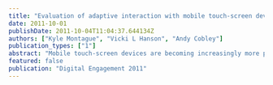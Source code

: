 ```yaml
---
title: "Evaluation of adaptive interaction with mobile touch-screen devices"
date: 2011-10-01
publishDate: 2011-10-04T11:04:37.644134Z
authors: ["Kyle Montague", "Vicki L Hanson", "Andy Cobley"]
publication_types: ["1"]
abstract: "Mobile touch-screen devices are becoming increasingly more popular across a diverse range of users. Whilst these smart phone devices offer users access to a wealth of information and utilities via their downloadable apps, there are still a large proportion of users who are unable to fully interact with the technology due to additional interaction needs. In this paper we present an evaluation on the use of shared user modeling (SUM) and adaptive interfaces to improve the accessibility of mobile touchscreen technologies. Our studies involved 12 participants with various visual and mobility impairments."
featured: false
publication: "Digital Engagement 2011"
---
```


